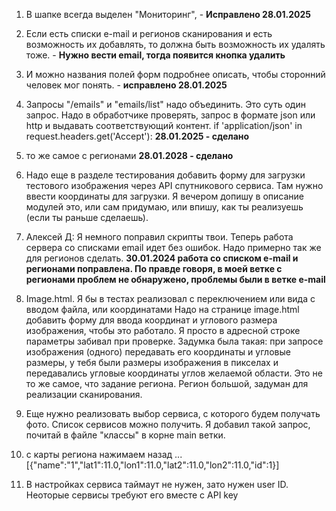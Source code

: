 
1. В шапке всегда выделен "Мониторинг", - **Исправлено 28.01.2025**  

2. Если есть списки e-mail и регионов сканирования и есть возможность их добавлять, то должна быть возможность их удалять тоже. - **Нужно вести email, тогда появится кнопка удалить**  

3. И можно названия полей форм подробнее описать, чтобы сторонний человек мог понять. - **исправлено 28.01.2025**  

4. Запросы "/emails" и "emails/list" надо объединить. Это суть один запрос. Надо в обработчике проверять, запрос в формате 
json или http и выдавать соответствующий контент. if 'application/json' in request.headers.get('Accept'): **28.01.2025 - сделано**
5. то же самое с регионами **28.01.2028 - сделано**  

6. Надо еще в разделе тестирования добавить форму для загрузки тестового изображения через API спутникового сервиса. 
   Там нужно ввести координаты для загрузки. Я вечером допишу в описание модулей это, или сам придумаю, или впишу, как ты реализуешь (если ты раньше сделаешь).  

7. Алексей Д: Я немного поправил скрипты твои. Теперь работа сервера со списками email идет без ошибок. Надо примерно так же для регионов сделать. **30.01.2024 работа со списком e-mail и регионами поправлена. По правде говоря, в моей ветке с регионами проблем не обнаружено, проблемы были в ветке e-mail**  

8. Image.html. Я бы в тестах реализовал с переключением или вида с вводом файла, или координатами
Надо на странице image.html добавить форму для ввода координат и углового размера изображения, чтобы это работало. Я просто в адресной строке параметры забивал при проверке. Задумка была такая: при запросе изображения (одного) передавать его координаты и угловые размеры, у тебя были размеры изображения в пикселах и передавались угловые координаты углов желаемой области. Это не то же самое, что задание региона. Регион большой, задуман для реализации сканирования.  

9. Еще нужно реализовать выбор сервиса, с которого будем получать фото. Список сервисов можно получить. Я добавил такой запрос, почитай в файле "классы" в корне main ветки.

10. с карты региона нажимаем назад ...
[{"name":"1","lat1":11.0,"lon1":11.0,"lat2":11.0,"lon2":11.0,"id":1}]

11. В настройках сервиса таймаут не нужен, зато нужен user ID. Неоторые сервисы требуют его вместе с API key


